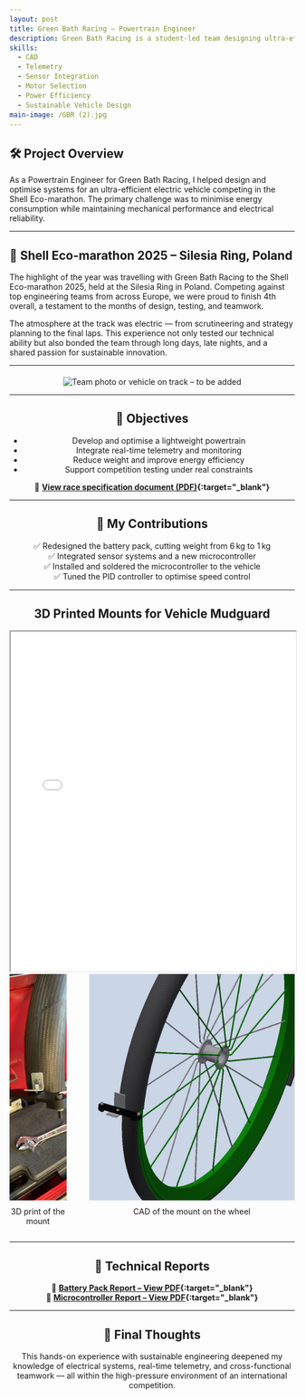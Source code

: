 ```yaml
---
layout: post
title: Green Bath Racing – Powertrain Engineer
description: Green Bath Racing is a student-led team designing ultra-efficient electric vehicles for the Shell Eco-marathon. The competition focuses on pushing the limits of energy efficiency through innovative vehicle design.
skills: 
  - CAD
  - Telemetry
  - Sensor Integration
  - Motor Selection
  - Power Efficiency
  - Sustainable Vehicle Design
main-image: /GBR (2).jpg
---
```


## 🛠️ Project Overview

As a Powertrain Engineer for Green Bath Racing, I helped design and optimise systems for an ultra-efficient electric vehicle competing in the Shell Eco-marathon. The primary challenge was to minimise energy consumption while maintaining mechanical performance and electrical reliability.

---

## 🏁 Shell Eco-marathon 2025 – Silesia Ring, Poland
The highlight of the year was travelling with Green Bath Racing to the Shell Eco-marathon 2025, held at the Silesia Ring in Poland. Competing against top engineering teams from across Europe, we were proud to finish 4th overall, a testament to the months of design, testing, and teamwork.

The atmosphere at the track was electric — from scrutineering and strategy planning to the final laps. This experience not only tested our technical ability but also bonded the team through long days, late nights, and a shared passion for sustainable innovation.

---

<div style="text-align: center; margin-top: 20px;"> <img src="/assets/documents/shell2025_me.JPG" style="height: 800px; object-fit: cover;" alt="Team photo or vehicle on track – to be added"> <p style="margin-top: 8px;" </div>

---

## 🎯 Objectives

- Develop and optimise a lightweight powertrain  
- Integrate real-time telemetry and monitoring  
- Reduce weight and improve energy efficiency  
- Support competition testing under real constraints  

📄 **[View race specification document (PDF)](/assets/documents/GBR_rules.pdf){:target="_blank"}**

---

## 🧩 My Contributions

✅ Redesigned the battery pack, cutting weight from 6 kg to 1 kg  
✅ Integrated sensor systems and a new microcontroller  
✅ Installed and soldered the microcontroller to the vehicle  
✅ Tuned the PID controller to optimise speed control

---

## 3D Printed Mounts for Vehicle Mudguard
<iframe src="/assets/documents/mudgard_mounting2-1.pdf" width="100%" height="600"></iframe>
<div style="display: flex; justify-content: center; gap: 40px; align-items: flex-start;">
  <div style="text-align: center;">
    <img src="/assets/documents/3D_print.jpg" style="height: 400px; object-fit: cover;" alt="3D print of the mount">
    <p style="margin-top: 8px;">3D print of the mount</p>
  </div>
  <div style="text-align: center;">
    <img src="/assets/documents/wheel_assembly.png" style="height: 400px; object-fit: cover;" alt="CAD of the mount on the wheel">
    <p style="margin-top: 8px;">CAD of the mount on the wheel</p>
  </div>
</div>

---

## 📘 Technical Reports

📄 **[Battery Pack Report – View PDF](/assets/documents/battery_layout_and_design.pdf){:target="_blank"}**  
📄 **[Microcontroller Report – View PDF](/assets/documents/motor_controller.pdf){:target="_blank"}**

---

## 💬 Final Thoughts

This hands-on experience with sustainable engineering deepened my knowledge of electrical systems, real-time telemetry, and cross-functional teamwork — all within the high-pressure environment of an international competition.


